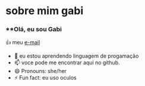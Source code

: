 # sobre mim **gabi**
### **Olá, eu sou Gabi
:+1: meu [e-mail](gabriella.mocelin.silva@escola.pr.gov.br)
- 💞️ eu estou aprendendo linguagem de progamação
- 📫 voce pode me encontrar aqui no github.
- 😄 Pronouns: she/her
- ⚡ Fun fact: eu uso oculos 

<!---
esta tag serve para fazer comentarios
--->
